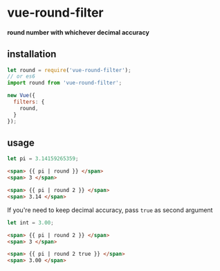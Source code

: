 # vue-round-filter
#### round number with whichever decimal accuracy

## installation

```javascript
let round = require('vue-round-filter');
// or es6
import round from 'vue-round-filter';
```
```javascript
new Vue({
  filters: {
    round,
  }
});
```
## usage
```javascript
let pi = 3.14159265359;
```
```html
<span> {{ pi | round }} </span>
<span> 3 </span>

<span> {{ pi | round 2 }} </span>
<span> 3.14 </span>
```
If you're need to keep decimal accuracy, pass `true` as second argument

```javascript
let int = 3.00;
```
```html
<span> {{ pi | round 2 }} </span>
<span> 3 </span>

<span> {{ pi | round 2 true }} </span>
<span> 3.00 </span>
```
